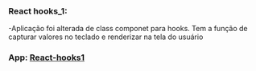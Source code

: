 ### React hooks_1:
-Aplicação foi alterada de class componet para hooks. Tem a função de capturar valores no teclado e renderizar na tela do usuário<br>
### App: [React-hooks1](https://react-hooks1.netlify.app/)

